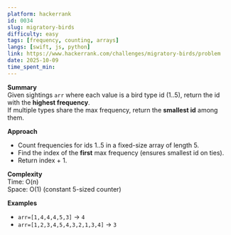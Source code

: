 ```yaml
---
platform: hackerrank
id: 0034
slug: migratory-birds
difficulty: easy
tags: [frequency, counting, arrays]
langs: [swift, js, python]
link: https://www.hackerrank.com/challenges/migratory-birds/problem
date: 2025-10-09
time_spent_min:
---
```


**Summary**  
Given sightings `arr` where each value is a bird type id (1..5), return the id with the **highest frequency**.  
If multiple types share the max frequency, return the **smallest id** among them.

**Approach**  
- Count frequencies for ids 1..5 in a fixed-size array of length 5.  
- Find the index of the **first** max frequency (ensures smallest id on ties).  
- Return index + 1.

**Complexity**  
Time: O(n)  
Space: O(1) (constant 5-sized counter)

**Examples**  
- `arr=[1,4,4,4,5,3]` → `4`  
- `arr=[1,2,3,4,5,4,3,2,1,3,4]` → `3`
